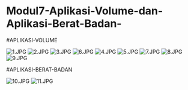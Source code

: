 # Modul7-Aplikasi-Volume-dan-Aplikasi-Berat-Badan-


#APLIKASI-VOLUME

![1.JPG](https://github.com/irvinafiradila/Modul7-Aplikasi-Volume-dan-Aplikasi-Berat-Badan-/blob/master/1.JPG)
![2.JPG](https://github.com/irvinafiradila/Modul7-Aplikasi-Volume-dan-Aplikasi-Berat-Badan-/blob/master/2.JPG)
![3.JPG](https://github.com/irvinafiradila/Modul7-Aplikasi-Volume-dan-Aplikasi-Berat-Badan-/blob/master/3.JPG)
![6.JPG](https://github.com/irvinafiradila/Modul7-Aplikasi-Volume-dan-Aplikasi-Berat-Badan-/blob/master/6.JPG)
![4.JPG](https://github.com/irvinafiradila/Modul7-Aplikasi-Volume-dan-Aplikasi-Berat-Badan-/blob/master/4.JPG)
![5.JPG](https://github.com/irvinafiradila/Modul7-Aplikasi-Volume-dan-Aplikasi-Berat-Badan-/blob/master/5.JPG)
![7.JPG](https://github.com/irvinafiradila/Modul7-Aplikasi-Volume-dan-Aplikasi-Berat-Badan-/blob/master/7.JPG)
![8.JPG](https://github.com/irvinafiradila/Modul7-Aplikasi-Volume-dan-Aplikasi-Berat-Badan-/blob/master/8.JPG)
![9.JPG](https://github.com/irvinafiradila/Modul7-Aplikasi-Volume-dan-Aplikasi-Berat-Badan-/blob/master/9.JPG)


#APLIKASI-BERAT-BADAN

![10.JPG](https://github.com/irvinafiradila/Modul7-Aplikasi-Volume-dan-Aplikasi-Berat-Badan-/blob/master/10.JPG)
![11.JPG](https://github.com/irvinafiradila/Modul7-Aplikasi-Volume-dan-Aplikasi-Berat-Badan-/blob/master/11.JPG)
